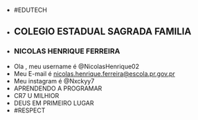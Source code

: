 -  #EDUTECH
-  ## COLEGIO ESTADUAL SAGRADA FAMILIA 
- ### NICOLAS HENRIQUE FERREIRA 
-   Ola , meu username é @NicolasHenrique02
-  Meu E-mail é nicolas.henrique.ferreira@escola.pr.gov.pr
- Meu instagram é @Nxckyy7
- APRENDENDO A PROGRAMAR 
- CR7 U MILHIOR
- DEUS EM PRIMEIRO LUGAR
- #RESPECT
